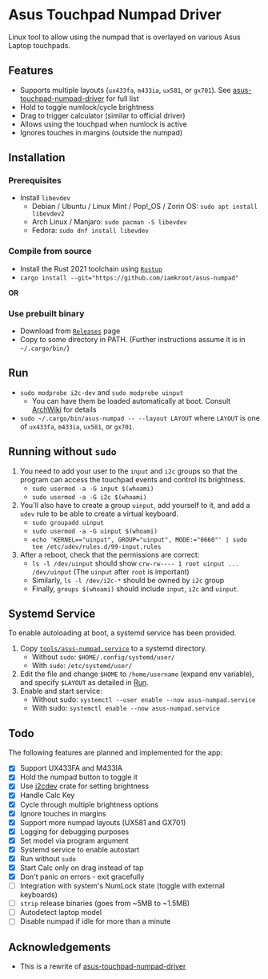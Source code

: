 # Asus Touchpad Numpad Driver

Linux tool to allow using the numpad that is overlayed on various Asus Laptop touchpads.

## Features
* Supports multiple layouts (`ux433fa`, `m433ia`, `ux581`, or `gx701`). See [asus-touchpad-numpad-driver](https://github.com/mohamed-badaoui/asus-touchpad-numpad-driver) for full list
* Hold to toggle numlock/cycle brightness
* Drag to trigger calculator (similar to official driver)
* Allows using the touchpad when numlock is active
* Ignores touches in margins (outside the numpad)

## Installation
### Prerequisites
* Install `libevdev`
    * Debian / Ubuntu / Linux Mint / Pop!\_OS / Zorin OS: `sudo apt install libevdev2`
    * Arch Linux / Manjaro: `sudo pacman -S libevdev`
    * Fedora: `sudo dnf install libevdev`

### Compile from source
* Install the Rust 2021 toolchain using [`Rustup`](https://rustup.rs)
* `cargo install --git="https://github.com/iamkroot/asus-numpad"`

**OR**

### Use prebuilt binary
* Download from [`Releases`](https://github.com/iamkroot/asus-numpad/releases) page
* Copy to some directory in PATH. (Further instructions assume it is in `~/.cargo/bin/`)

## Run
* `sudo modprobe i2c-dev` and `sudo modprobe uinput`
    * You can have them be loaded automatically at boot. Consult [ArchWiki](https://wiki.archlinux.org/title/Kernel_module#Automatic_module_loading_with_systemd) for details
* `sudo ~/.cargo/bin/asus-numpad -- --layout LAYOUT` where `LAYOUT` is one of `ux433fa`, `m433ia`, `ux581`, or `gx701`.

## Running without `sudo`
1. You need to add your user to the `input` and `i2c` groups so that the program can access the touchpad events and control its brightness.
    * `sudo usermod -a -G input $(whoami)`
    * `sudo usermod -a -G i2c $(whoami)`
2. You'll also have to create a group `uinput`, add yourself to it, and add a `udev` rule to be able to create a virtual keyboard.
    * `sudo groupadd uinput`
    * `sudo usermod -a -G uinput $(whoami)`
    * `echo 'KERNEL=="uinput", GROUP="uinput", MODE:="0660"' | sudo tee /etc/udev/rules.d/99-input.rules`
3. After a reboot, check that the permissions are correct:
    * `ls -l /dev/uinput` should show `crw-rw---- 1 root uinput ... /dev/uinput` (The `uinput` after `root` is important)
    * Similarly, `ls -l /dev/i2c-*` should be owned by `i2c` group
    * Finally, `groups $(whoami)` should include `input`, `i2c` and `uinput`.

## Systemd Service
To enable autoloading at boot, a systemd service has been provided.
1. Copy [`tools/asus-numpad.service`](tools/asus-numpad.service) to a systemd directory.
    * Without `sudo`: `$HOME/.config/systemd/user/`
    * With `sudo`: `/etc/systemd/user/`
2. Edit the file and change `$HOME` to `/home/username` (expand env variable), and specify `$LAYOUT` as detailed in [Run](#Run).
3. Enable and start service:
    * Without sudo: `systemctl --user enable --now asus-numpad.service`
    * With sudo: `systemctl enable --now asus-numpad.service`

## Todo

The following features are planned and implemented for the app:
* [x] Support UX433FA and M433IA
* [x] Hold the numpad button to toggle it
* [x] Use [i2cdev](https://crates.io/crates/i2cdev) crate for setting brightness
* [x] Handle Calc Key
* [x] Cycle through multiple brightness options
* [x] Ignore touches in margins
* [x] Support more numpad layouts (UX581 and GX701)
* [x] Logging for debugging purposes
* [x] Set model via program argument
* [x] Systemd service to enable autostart
* [x] Run without `sudo`
* [x] Start Calc only on drag instead of tap
* [x] Don't panic on errors - exit gracefully
* [ ] Integration with system's NumLock state (toggle with external keyboards)
* [ ] `strip` release binaries (goes from ~5MB to ~1.5MB)
* [ ] Autodetect laptop model
* [ ] Disable numpad if idle for more than a minute

## Acknowledgements
* This is a rewrite of [asus-touchpad-numpad-driver](https://github.com/mohamed-badaoui/asus-touchpad-numpad-driver)
